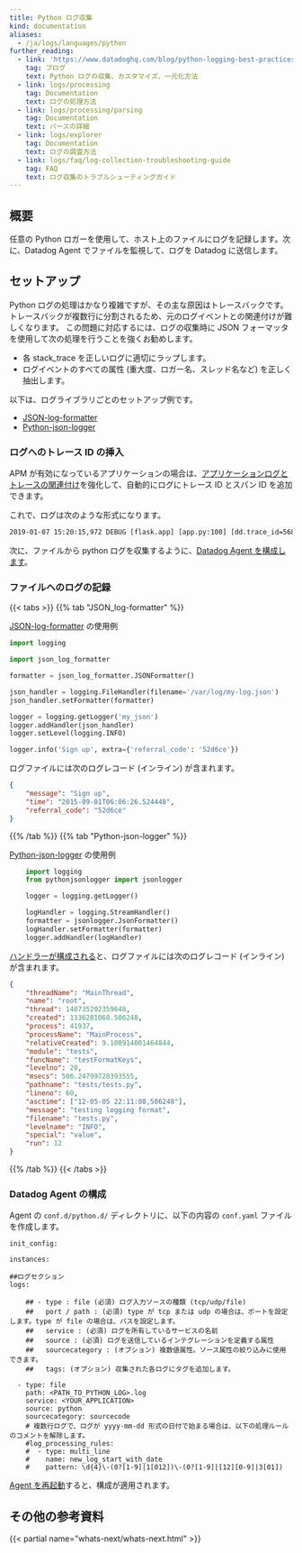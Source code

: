 ```yaml
---
title: Python ログ収集
kind: documentation
aliases:
  - /ja/logs/languages/python
further_reading:
  - link: 'https://www.datadoghq.com/blog/python-logging-best-practices/'
    tag: ブログ
    text: Python ログの収集、カスタマイズ、一元化方法
  - link: logs/processing
    tag: Documentation
    text: ログの処理方法
  - link: logs/processing/parsing
    tag: Documentation
    text: パースの詳細
  - link: logs/explorer
    tag: Documentation
    text: ログの調査方法
  - link: logs/faq/log-collection-troubleshooting-guide
    tag: FAQ
    text: ログ収集のトラブルシューティングガイド
---
```

## 概要

任意の Python ロガーを使用して、ホスト上のファイルにログを記録します。次に、Datadog Agent でファイルを監視して、ログを Datadog に送信します。

## セットアップ

Python ログの処理はかなり複雑ですが、その主な原因はトレースバックです。トレースバックが複数行に分割されるため、元のログイベントとの関連付けが難しくなります。
この問題に対応するには、ログの収集時に JSON フォーマッタを使用して次の処理を行うことを強くお勧めします。

* 各 stack_trace を正しいログに適切にラップします。
* ログイベントのすべての属性 (重大度、ロガー名、スレッド名など) を正しく抽出します。

以下は、ログライブラリごとのセットアップ例です。

- [JSON-log-formatter][1]
- [Python-json-logger][2]

### ログへのトレース ID の挿入

APM が有効になっているアプリケーションの場合は、[アプリケーションログとトレースの関連付け][3]を強化して、自動的にログにトレース ID とスパン ID を追加できます。

これで、ログは次のような形式になります。

```xml
2019-01-07 15:20:15,972 DEBUG [flask.app] [app.py:100] [dd.trace_id=5688176451479556031 dd.span_id=4663104081780224235] - this is an example
```

次に、ファイルから python ログを収集するように、[Datadog Agent を構成します](#configure-the-datadog-agent)。

### ファイルへのログの記録

{{< tabs >}}
{{% tab "JSON_log-formatter" %}}

[JSON-log-formatter][1] の使用例

```python
import logging

import json_log_formatter

formatter = json_log_formatter.JSONFormatter()

json_handler = logging.FileHandler(filename='/var/log/my-log.json')
json_handler.setFormatter(formatter)

logger = logging.getLogger('my_json')
logger.addHandler(json_handler)
logger.setLevel(logging.INFO)

logger.info('Sign up', extra={'referral_code': '52d6ce'})
```

ログファイルには次のログレコード (インライン) が含まれます。
```json
{
    "message": "Sign up",
    "time": "2015-09-01T06:06:26.524448",
    "referral_code": "52d6ce"
}
```
[1]: https://pypi.python.org/pypi/JSON-log-formatter/0.1.0
{{% /tab %}}
{{% tab "Python-json-logger" %}}

[Python-json-logger][1] の使用例

```python
    import logging
    from pythonjsonlogger import jsonlogger

    logger = logging.getLogger()

    logHandler = logging.StreamHandler()
    formatter = jsonlogger.JsonFormatter()
    logHandler.setFormatter(formatter)
    logger.addHandler(logHandler)
```

[ハンドラーが構成される][2]と、ログファイルには次のログレコード (インライン) が含まれます。

```json
{
    "threadName": "MainThread",
    "name": "root",
    "thread": 140735202359648,
    "created": 1336281068.506248,
    "process": 41937,
    "processName": "MainProcess",
    "relativeCreated": 9.100914001464844,
    "module": "tests",
    "funcName": "testFormatKeys",
    "levelno": 20,
    "msecs": 506.24799728393555,
    "pathname": "tests/tests.py",
    "lineno": 60,
    "asctime": ["12-05-05 22:11:08,506248"],
    "message": "testing logging format",
    "filename": "tests.py",
    "levelname": "INFO",
    "special": "value",
    "run": 12
}
```

[1]: https://github.com/madzak/python-json-logger
[2]: https://github.com/madzak/python-json-logger#customizing-fields
{{% /tab %}}
{{< /tabs >}}

### Datadog Agent の構成

Agent の `conf.d/python.d/` ディレクトリに、以下の内容の `conf.yaml` ファイルを作成します。

```
init_config:

instances:

##ログセクション
logs:

    ## - type : file (必須) ログ入力ソースの種類 (tcp/udp/file)
    ##   port / path : (必須) type が tcp または udp の場合は、ポートを設定します。type が file の場合は、パスを設定します。
    ##   service : (必須) ログを所有しているサービスの名前
    ##   source : (必須) ログを送信しているインテグレーションを定義する属性
    ##   sourcecategory : (オプション) 複数値属性。ソース属性の絞り込みに使用できます。
    ##   tags: (オプション) 収集された各ログにタグを追加します。

  - type: file
    path: <PATH_TO_PYTHON_LOG>.log
    service: <YOUR_APPLICATION>
    source: python
    sourcecategory: sourcecode
    # 複数行ログで、ログが yyyy-mm-dd 形式の日付で始まる場合は、以下の処理ルールのコメントを解除します。
    #log_processing_rules:
    #  - type: multi_line
    #    name: new_log_start_with_date
    #    pattern: \d{4}\-(0?[1-9]|1[012])\-(0?[1-9]|[12][0-9]|3[01])
```

[Agent を再起動][4]すると、構成が適用されます。

## その他の参考資料

{{< partial name="whats-next/whats-next.html" >}}

[1]: https://pypi.python.org/pypi/JSON-log-formatter/0.1.0
[2]: https://github.com/madzak/python-json-logger
[3]: /ja/tracing/connect_logs_and_traces/?tab=python
[4]: /ja/agent/guide/agent-commands